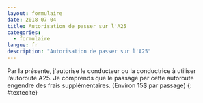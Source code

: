 ```yaml
---
layout: formulaire
date: 2018-07-04
title: Autorisation de passer sur l'A25
categories:
  - formulaire
langue: fr
description: "Autorisation de passer sur l'A25"
---
```


Par la présente, j'autorise le conducteur ou la conductrice à utiliser l’autoroute A25. Je comprends que le passage par cette autoroute engendre des frais supplémentaires. (Environ 15$ par passage)
{: #textecite}
